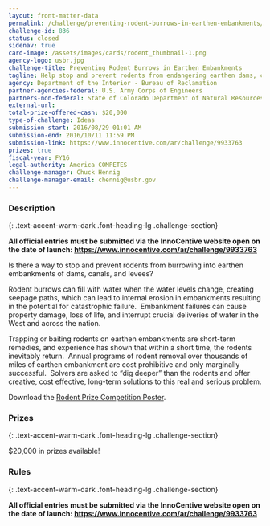 ```yaml
---
layout: front-matter-data
permalink: /challenge/preventing-rodent-burrows-in-earthen-embankments/
challenge-id: 836
status: closed
sidenav: true
card-image: /assets/images/cards/rodent_thumbnail-1.png
agency-logo: usbr.jpg
challenge-title: Preventing Rodent Burrows in Earthen Embankments
tagline: Help stop and prevent rodents from endangering earthen dams, canals, and levees
agency: Department of the Interior - Bureau of Reclamation
partner-agencies-federal: U.S. Army Corps of Engineers
partners-non-federal: State of Colorado Department of Natural Resources - Dam Safety Branch
external-url:
total-prize-offered-cash: $20,000
type-of-challenge: Ideas
submission-start: 2016/08/29 01:01 AM
submission-end: 2016/10/11 11:59 PM
submission-link: https://www.innocentive.com/ar/challenge/9933763
prizes: true
fiscal-year: FY16
legal-authority: America COMPETES
challenge-manager: Chuck Hennig
challenge-manager-email: chennig@usbr.gov
---
```


<!-- Description start -->
### Description
{: .text-accent-warm-dark .font-heading-lg .challenge-section}

<p><strong>All official entries must be submitted via the InnoCentive website open on the date of launch:&nbsp;<a href="https://www.innocentive.com/ar/challenge/9933763" target="_blank" rel="noopener">https://www.innocentive.com/ar/challenge/9933763</a></strong></p>
<p>Is there a way to stop and prevent rodents from burrowing into earthen embankments of dams, canals, and levees?</p>
<p>Rodent burrows can fill with water when the water levels change, creating seepage paths, which can lead to internal erosion in embankments resulting in the potential for catastrophic failure.&nbsp; Embankment failures can cause property damage, loss of life, and interrupt crucial deliveries of water in the West and across the nation.</p>
<p>Trapping or baiting rodents on earthen embankments are short-term remedies, and experience has shown that within a short time, the rodents inevitably return.&nbsp; Annual programs of rodent removal over thousands of miles of earthen embankment are cost prohibitive and only marginally successful.&nbsp; Solvers are asked to &ldquo;dig deeper&rdquo; than the rodents and offer creative, cost effective, long-term solutions to this real and serious problem.</p>
<p>Download the&nbsp;<a href="{{ site.baseurl }}/assets/document-library/challenge-poster_RODENT_508.pdf">Rodent Prize Competition Poster</a>.</p>

<!-- Prizes start -->
### Prizes
{: .text-accent-warm-dark .font-heading-lg .challenge-section}

$20,000 in prizes available!

<!-- Rules start -->
### Rules 
{: .text-accent-warm-dark .font-heading-lg .challenge-section}

<p><strong>All official entries must be submitted via the InnoCentive website open on the date of launch:&nbsp;<a href="https://www.innocentive.com/ar/challenge/9933763" target="_blank" rel="noopener">https://www.innocentive.com/<wbr />ar/challenge/9933763</a></strong> &nbsp;</p>
